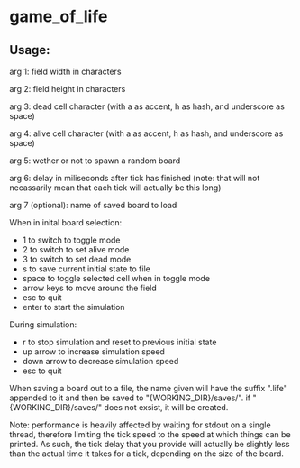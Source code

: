 # game_of_life

## Usage:
arg 1: field width in characters

arg 2: field height in characters

arg 3: dead cell character (with a as accent, h as hash, and underscore as space)

arg 4: alive cell character (with a as accent, h as hash, and underscore as space)

arg 5: wether or not to spawn a random board

arg 6: delay in miliseconds after tick has finished (note: that will not necassarily mean that each tick will actually be this long)

arg 7 (optional): name of saved board to load 

When in inital board selection:
- 1 to switch to toggle mode
- 2 to switch to set alive mode
- 3 to switch to set dead mode
- s to save current initial state to file
- space to toggle selected cell when in toggle mode
- arrow keys to move around the field
- esc to quit
- enter to start the simulation

During simulation:
- r to stop simulation and reset to previous initial state
- up arrow to increase simulation speed
- down arrow to decrease simulation speed
- esc to quit

When saving a board out to a file, the name given will have the suffix ".life" appended to it
and then be saved to "{WORKING_DIR}/saves/". if "{WORKING_DIR}/saves/" does not exsist, it will be created.

Note: performance is heavily affected by waiting for stdout on a single thread, therefore limiting the tick speed to the speed at which things can be printed. As such, the tick delay that you provide will actually be slightly less than the actual time it takes for a tick, depending on the size of the board.